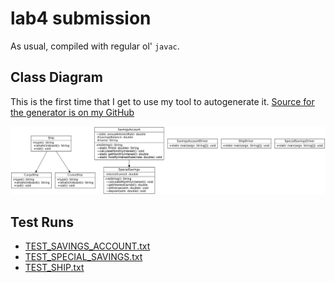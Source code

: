 # lab4 submission

As usual, compiled with regular ol' `javac`.

## Class Diagram

This is the first time that I get to use my tool to autogenerate it.
[Source for the generator is on my GitHub](https://github.com/coalpha/uml-jenerate)

![](lab4.dot.png)

## Test Runs

- [TEST_SAVINGS_ACCOUNT.txt](TEST_SAVINGS_ACCOUNT.txt)
- [TEST_SPECIAL_SAVINGS.txt](TEST_SPECIAL_SACINGS.txt)
- [TEST_SHIP.txt](TEST_SHIP.txt)
